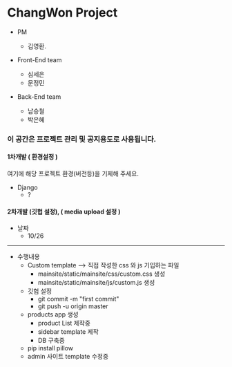 # ChangWon Project

* PM 
    * 김영환.

* Front-End team
    * 심세은
    * 문정민

* Back-End team
    * 남승철
    * 박은혜
    
### 이 공간은 프로젝트 관리 및 공지용도로 사용됩니다.

#### 1차개발 ( 환경설정 )
여기에 해당 프로젝트 환경(버전등)을 기제해 주세요.
* Django
    * ?

#### 2차개발 (깃헙 설정), ( media upload 설정 )
* 날짜
    * 10/26
----------
* 수행내용
    * Custom template --> 직접 작성한 css 와 js 기입하는 파일
        * mainsite/static/mainsite/css/custom.css 생성
        * mainsite/static/mainsite/js/custom.js 생성
    * 깃헙 설정
        * git commit -m "first commit"
        * git push -u origin master
    * products app 생성
        * product List 제작중
        * sidebar template 제작
        * DB 구축중
    * pip install pillow
    * admin 사이트 template 수정중
